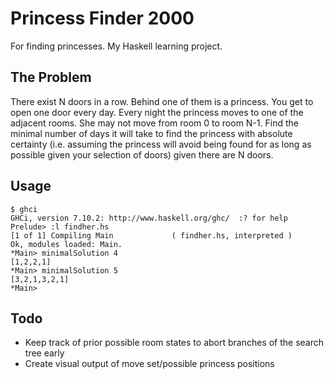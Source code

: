 # Princess Finder 2000
For finding princesses. My Haskell learning project.

## The Problem
There exist N doors in a row. Behind one of them is a princess. You get to
open one door every day. Every night the princess moves to one of the adjacent
rooms. She may not move from room 0 to room N-1. Find the minimal number of
days it will take to find the princess with absolute certainty (i.e. assuming
the princess will avoid being found for as long as possible given your
selection of doors) given there are N doors.


## Usage
```
$ ghci                                                                
GHCi, version 7.10.2: http://www.haskell.org/ghc/  :? for help
Prelude> :l findher.hs
[1 of 1] Compiling Main             ( findher.hs, interpreted )
Ok, modules loaded: Main.
*Main> minimalSolution 4
[1,2,2,1]
*Main> minimalSolution 5
[3,2,1,3,2,1]
*Main> 
```

## Todo
- Keep track of prior possible room states to abort branches of the search tree
  early
- Create visual output of move set/possible princess positions
